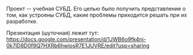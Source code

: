 Проект -- учебная СУБД. Его целью было получить представление о том, как устроены СУБД, какие проблемы приходится решать при их разработке.

Презентация (шуточная) лежит тут: https://docs.google.com/presentation/d/1JWB6o9fk4nj-0k7lD8D0f9Q7HXRb6hwiosR7E1JUVRE/edit?usp=sharing
